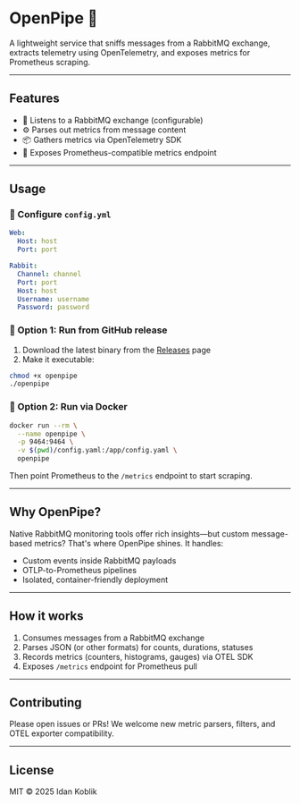 # OpenPipe 🎷

A lightweight service that sniffs messages from a RabbitMQ exchange, extracts telemetry using OpenTelemetry, and exposes metrics for Prometheus scraping.

---

## Features

- 🎯 Listens to a RabbitMQ exchange (configurable)
- ⚙️ Parses out metrics from message content
- 📦 Gathers metrics via OpenTelemetry SDK
- 🔌 Exposes Prometheus-compatible metrics endpoint

---

## Usage

### 📏 Configure `config.yml`
```yaml
Web:
  Host: host
  Port: port

Rabbit:
  Channel: channel
  Port: port
  Host: host
  Username: username
  Password: password 
```

### 🧩 Option 1: Run from GitHub release

1. Download the latest binary from the [Releases](https://github.com/IdanKoblik/OpenPipe/releases) page
2. Make it executable:

```bash
chmod +x openpipe
./openpipe
```

### 🐳 Option 2: Run via Docker
```bash
docker run --rm \
  --name openpipe \
  -p 9464:9464 \
  -v $(pwd)/config.yaml:/app/config.yaml \
  openpipe
```

Then point Prometheus to the `/metrics` endpoint to start scraping.

---

## Why OpenPipe?

Native RabbitMQ monitoring tools offer rich insights—but custom message-based metrics? That's where OpenPipe shines. It handles:

* Custom events inside RabbitMQ payloads
* OTLP-to-Prometheus pipelines
* Isolated, container-friendly deployment

---

## How it works

1. Consumes messages from a RabbitMQ exchange
2. Parses JSON (or other formats) for counts, durations, statuses
3. Records metrics (counters, histograms, gauges) via OTEL SDK
4. Exposes `/metrics` endpoint for Prometheus pull

---

## Contributing

Please open issues or PRs!
We welcome new metric parsers, filters, and OTEL exporter compatibility.

---

## License

MIT © 2025 Idan Koblik


